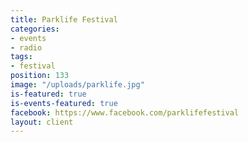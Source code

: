```yaml
---
title: Parklife Festival
categories:
- events
- radio
tags:
- festival
position: 133
image: "/uploads/parklife.jpg"
is-featured: true
is-events-featured: true
facebook: https://www.facebook.com/parklifefestival
layout: client
---
```


